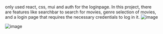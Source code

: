only used react, css, mui and auth for the loginpage.
In this project, there are features like searchbar to search for movies, genre selection of movies, and a login page that requires the necessary credentials to log in it.
![image](https://github.com/Joaolagad/movie/assets/134231547/fb336e18-8dcc-42a4-8afe-7e849269cbfd)

![image](https://github.com/Joaolagad/movie/assets/134231547/3277c4e5-2bbb-4963-a54f-c3809779c83d)
